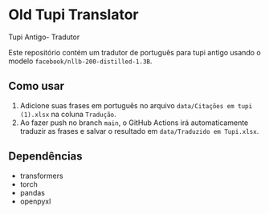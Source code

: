 # Old Tupi Translator
Tupi Antigo- Tradutor

Este repositório contém um tradutor de português para tupi antigo usando o modelo `facebook/nllb-200-distilled-1.3B`.

## Como usar

1. Adicione suas frases em português no arquivo `data/Citações em tupi (1).xlsx` na coluna `Tradução`.
2. Ao fazer push no branch `main`, o GitHub Actions irá automaticamente traduzir as frases e salvar o resultado em `data/Traduzido em Tupi.xlsx`.

## Dependências

- transformers
- torch
- pandas
- openpyxl


<!-- Teste de workflow no Google Colab -->
<!-- Teste de workflow no Google Colab -->
<!-- Teste de workflow no Google Colab -->